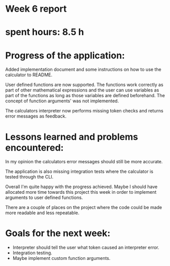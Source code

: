 # Week 6 report
# spent hours: 8.5 h

# Progress of the application:
Added implementation document and some instructions on how to use the calculator to README.  

User defined functions are now supported. The functions work correctly as part of other mathematical expressions and the user can use variables as part of the functions as long as those variables are defined beforehand. The concept of function arguments' was not implemented.  

The calculators interpreter now performs missing token checks and returns error messages as feedback.  

# Lessons learned and problems encountered:
In my opinion the calculators error messages should still be more accurate. 

The application is also missing integration tests where the calculator is tested through the CLI.  

Overall I'm quite happy with the progress achieved. Maybe I should have allocated more time towards this project this week in order to implement arguments to user defined functions.

There are a couple of places on the project where the code could be made more readable and less repeatable. 

# Goals for the next week:
- Interpreter should tell the user what token caused an interpreter error.
- Integration testing.
- Maybe implement custom function arguments.

